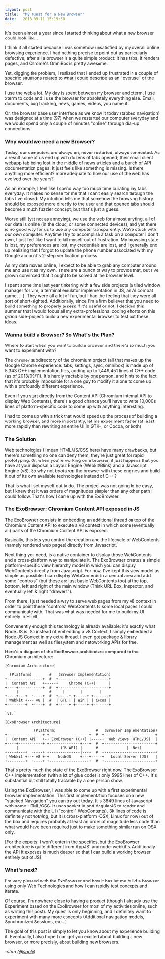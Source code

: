 ```yaml
---
layout: post
title:  "My Quest for a New Browser"
date:   2013-09-11 15:19:50
---
```


It's been almost a year since I started thinking about what a new browser could look like...

I think it all started because I was somehow unsatisfied by my overall online browsing experience. I had nothing precise to point out as particularly defective; after all a browser is a quite simple product: it has tabs, it renders pages, and Chrome's OmniBox is pretty awesome.

Yet, digging the problem, I realized that I ended up frustrated in a couple of specific situations related to what I could describe as an "overuse" of the browser.

I use the web a lot. My day is spent between my browser and xterm. I use xterm to code and I use the browser for absolutely everything else. Email, documents, bug tracking, news, games, videos, you name it.

Or, the browser base user interface as we know it today (tabbed navigation) was designed at a time (97) when we restarted our computer everyday and we would spend only a couple of minutes "online" through dial-up connections.

### Why would we need a new Browser?

Today, our computers are always on, never restarted, always connected. As a result some of us end up with dozens of tabs opened; their email client webapp tab being lost in the middle of news articles and a bunch of API documentation pages. It just feels like something is missing. Is there anything more efficient? more adequate to how our use of the web has evolved over the years?

As an example, I feel like I spend way too much time curating my tabs everyday. It makes no sense for me that I can't easily search through the tabs I've closed. My intuition tells me that somehow the browsing history should be exposed more directly to the user and that opened tabs should become a much fuzzier concept; but that's just a guess.

Worse still (yet not as annoying), we use the web for almost anyting, all of our data is online (in the cloud, or some connected devices), and yet there is no good way for us to use any computer transparently. We're stuck with *our own* computer. Anytime I try to accomplish a task on a computer I don't own, I just feel like I want to kill myself out of frustration. My browsing state is lost, my preferences are lost, my credentials are lost, and I generally end up realizing that I forgot to update the phone number associated with my Google account's 2-step verification process.

As my data moves online, I expect to be able to grab any computer around me and use it as my own. There are a bunch of way to provide that, but I've grown convinced that it ought to be solved at the browser level.

I spent some time last year tinkering with a few side projects (a tiled window manager for vim, a terminal emulator implementation in JS, an AI combat game, ...). They were all a lot of fun, but I had the feeling that they were all sort of short-sighted. Additionally, since I'm a firm believer that you need to build something to properly assess if it's useful or not, I decided this summer that I would focus all my extra-professional coding efforts on this *grand* side-project: build a new experimental browser to test out these ideas. 

### Wanna build a Browser? So What's the Plan?

Where to start when you want to build a browser and there's so much you want to experiment with?

The `chrome/` subdirectory of the chromium project (all that makes up the Google Chrome experience: tabs, settings, sync, omnibox) is made up of 5,343 C++ implementation files, adding up to 1,449,451 lines of C++ code (as of 2013/09/11). It's hardly tractable by one person, and hints to the fact that it's probably impossible for a one guy to modify it alone to come up with a profoundly different experience.

Even if you start directly from the Content API (Chromium internal API to display Web Contents), there's a good chance you'll have to write 10,000s lines of platform-specific code to come up with anything interesting.

I had to come up with a trick that would speed up the process of building a working browser, and more importantly, let me experiment faster (at least more rapidly than rewriting an entire UI in GTK+, or Cocoa, or both)

### The Solution

Web technologies (I mean HTML/JS/CSS here) have many drawbacks, but there's something no one can deny them, they're just great for rapid prototyping. Or, when you're working on a browser, it just happens that you have at your disposal a Layout Engine (Webkit/Blink) and a Javascript Engine (v8). So why not *bootstrap* the browser with these engines and build it out of its own available technologies instead of C++?

That is what I set myself out to do. The project was not going to be easy, but I knew that it was orders of magnitudes simpler than any other path I could follow. That's how I came up with the ExoBrowser.

### The ExoBrowser: Chromium Content API exposed in JS

The ExoBrowser consists in embedding an additional thread on top of the Chromium Content API to execute a v8 context in which some (eventually all) parts of the Chromium Content API is exposed.

Basically, this lets you control the creation and the lifecycle of WebContents (namely rendered web pages) directly from Javascript. 

Next thing you need, is a native container to display those WebContents and a cross-platform way to manipulate it. The ExoBrowser creates a simple platform-specific view hierarchy model in which you can display WebContents directly from Javascript. For now, I've kept this view model as simple as possible: I can display WebContents in a central area and add some "controls" (but these are just basic WebContents too) at the top, bottom, left and right of the main window (Think URL Box, Inspector, and eventually left & right "drawers").

From there, I just needed a way to serve web pages from my v8 context in order to point these "controls" WebContents to some local pages I could communicate with. That was what was needed for me to build my UI entirely in HTML.

Convenently enough this technology is already available: it's exactly what Node.JS is. So instead of embedding a v8 Context, I simply embedded a Node.JS Context in my extra thread. I even got package & library management as well as  filesystem and netoworking APIs for free.

Here's a diagram of the ExoBrowser architecture compared to the Chromium architecture:

```
[Chromium Architecture]
  
  (Platform)        #   (Browser Implementation)
+----------------+  #  +-----------------------+
|  Content API   +-----+     Chrome (C++)      |
+----+-----------+  #  +-----------------------+
     |              #     |       |        |
+----+---+  +----+  #  +-----+ +-----+ +-------+
| Webkit +--+ v8 |  #  | GTK | | Win | | Cocoa |
+--------+  +----+  #  +-----+ +-----+ +-------+

`vs.`

[ExoBrowser Architecture]

             (Platform)                  #   (Browser Implementation)
+----------------+ +------------------+  #  +-----------------------+
|  Content API   +-+ ExoBrowser (C++) |-----+  Web Views (HTML/JS)  |
+----+-----------+ +--------------+---+  #  +-----------------------+
     |                   (JS API) |      #             | (Net)      
+----+---+  +----+ +--------------|---+  #  +-----------------------+
| Webkit +--+ v8 +-+    NodeJS    +---+-----+   Local Server (JS)   |
+--------+  +----+ +------------------+  #  +-----------------------+
```

That's pretty much the state of the ExoBrowser right now. The ExoBrowser C++ implementation (with a lot of glue code) is only 5995 lines of C++. It's substantial but still totally tractable by a one person show.

Using the ExoBrowser, I was able to come up with a first experimental browser implementation. This first implementation focuses on a new "stacked Navigation" you can try out today. It is 3849 lines of Javascript with some HTML/CSS. It uses socket.io and AngularJS to render and communicate with the UI ("control" WebContents). 3k lines of code is definitely not *nothing*, but it is cross-platform (OSX, Linux for now) out of the box and requires probably at least an order of magnitude less code than what would have been required just to make something similar run on OSX only.

[For the experts: I won't enter in the specifics, but the ExoBrowser architecture is quite different from AppJS' and node-webkit's. Additionaly the API it exposes is much deeper so that I can build a working browser entirely out of JS]

### What's next?

I'm very pleased with the ExoBrowser and how it has let me build a browser using only Web Technologies and how I can rapidly test concepts and iterate.

Of course, I'm nowhere close to having a product (though I already use the Experiment based on the ExoBrowser for most of my activities online, such as writing this post). My quest is only beginning, and I definitely want to experiment with many more concepts (Additional navigation models, Synchronized Sessions, etc...)

The goal of this post is simply to let you know about my experience building it. Eventually, I also hope I can get you excited about building a new browser, or more precisly, about building new browsers.

*-stan ([@spolu](https://twitter.com/spolu))*
